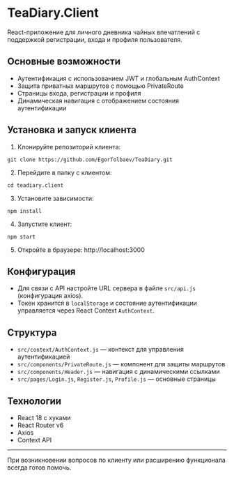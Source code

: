 # TeaDiary.Client

React-приложение для личного дневника чайных впечатлений с поддержкой регистрации, входа и профиля пользователя.

## Основные возможности

- Аутентификация с использованием JWT и глобальным AuthContext
- Защита приватных маршрутов с помощью PrivateRoute
- Страницы входа, регистрации и профиля
- Динамическая навигация с отображением состояния аутентификации

## Установка и запуск клиента

1. Клонируйте репозиторий клиента:
```bush
git clone https://github.com/EgorTolbaev/TeaDiary.git
```
2. Перейдите в папку с клиентом:
```bush
cd teadiary.client
```
3. Установите зависимости:
```bush
npm install
```
4. Запустите клиент:
```bush
npm start
```
5. Откройте в браузере:
http://localhost:3000

## Конфигурация

- Для связи с API настройте URL сервера в файле `src/api.js` (конфигурация axios).
- Токен хранится в `localStorage` и состояние аутентификации управляется через React Context `AuthContext`.

## Структура

- `src/context/AuthContext.js` — контекст для управления аутентификацией
- `src/components/PrivateRoute.js` — компонент для защиты маршрутов
- `src/components/Header.js` — навигация с динамическими ссылками
- `src/pages/Login.js`, `Register.js`, `Profile.js` — основные страницы

## Технологии

- React 18 с хуками
- React Router v6
- Axios
- Context API

---

При возникновении вопросов по клиенту или расширению функционала всегда готов помочь.
